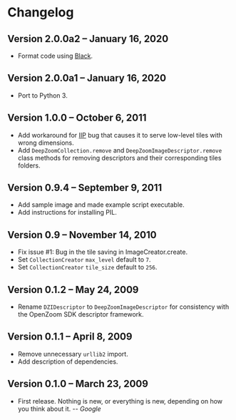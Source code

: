 # Changelog

## Version 2.0.0a2 – January 16, 2020

- Format code using [Black].

## Version 2.0.0a1 – January 16, 2020

- Port to Python 3.

## Version 1.0.0 – October 6, 2011

- Add workaround for [IIP] bug that causes it to serve low-level tiles with
  wrong dimensions.
- Add `DeepZoomCollection.remove` and `DeepZoomImageDescriptor.remove` class
  methods for removing descriptors and their corresponding tiles folders.

## Version 0.9.4 – September 9, 2011

- Add sample image and made example script executable.
- Add instructions for installing PIL.

## Version 0.9 – November 14, 2010

- Fix issue #1: Bug in the tile saving in ImageCreator.create.
- Set `CollectionCreator` `max_level` default to `7`.
- Set `CollectionCreator` `tile_size` default to `256`.

## Version 0.1.2 – May 24, 2009

- Rename `DZIDescriptor` to `DeepZoomImageDescriptor` for consistency with the
  OpenZoom SDK descriptor framework.

## Version 0.1.1 – April 8, 2009

- Remove unnecessary `urllib2` import.
- Add description of dependencies.

## Version 0.1.0 – March 23, 2009

- First release. Nothing is new, or everything is new, depending on how you
  think about it. -- _Google_

[black]: https://black.readthedocs.io/en/stable/
[iip]: http://iipimage.sourceforge.net/
